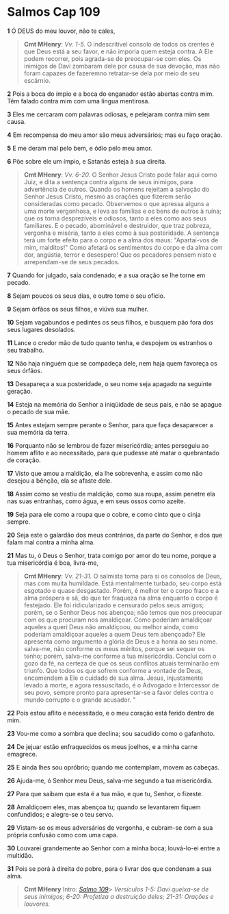 # Salmos Cap 109

**1** 	Ó DEUS do meu louvor, não te cales,

> **Cmt MHenry**: *Vv. 1-5.* O indescritível consolo de todos os crentes é que Deus está a seu favor, e não imporia quem esteja contra. A Ele podem recorrer, pois agrada-se de preocupar-se com eles. Os inimigos de Davi zombaram dele por causa de sua devoção, mas não foram capazes de fazeremno retratar-se dela por meio de seu escárnio.

**2** 	Pois a boca do ímpio e a boca do enganador estão abertas contra mim. Têm falado contra mim com uma língua mentirosa.

**3** 	Eles me cercaram com palavras odiosas, e pelejaram contra mim sem causa.

**4** 	Em recompensa do meu amor são meus adversários; mas eu faço oração.

**5** 	E me deram mal pelo bem, e ódio pelo meu amor.

**6** 	Põe sobre ele um ímpio, e Satanás esteja à sua direita.

> **Cmt MHenry**: *Vv. 6-20.* O Senhor Jesus Cristo pode falar aqui como Juiz, e dita a sentença contra alguns de seus inimigos, para advertência de outros. Quando os homens rejeitam a salvação do Senhor Jesus Cristo, mesmo as orações que fizerem serão consideradas como pecado. Observemos o que apressa alguns a uma morte vergonhosa, e leva as famílias e os bens de outros à ruína; que os torna desprezíveis e odiosos, tanto a eles como aos seus familiares. E o pecado, abominável e destruidor, que traz pobreza, vergonha e miséria, tanto a eles como à sua posteridade. A sentença terá um forte efeito para o corpo e a alma dos maus: "Apartai-vos de mim, malditos!" Como afetará os sentimentos do corpo e da alma com dor, angústia, terror e desespero! Que os pecadores pensem nisto e arrependam-se de seus pecados.

**7** 	Quando for julgado, saia condenado; e a sua oração se lhe torne em pecado.

**8** 	Sejam poucos os seus dias, e outro tome o seu ofício.

**9** 	Sejam órfãos os seus filhos, e viúva sua mulher.

**10** 	Sejam vagabundos e pedintes os seus filhos, e busquem pão fora dos seus lugares desolados.

**11** 	Lance o credor mão de tudo quanto tenha, e despojem os estranhos o seu trabalho.

**12** 	Não haja ninguém que se compadeça dele, nem haja quem favoreça os seus órfãos.

**13** 	Desapareça a sua posteridade, o seu nome seja apagado na seguinte geração.

**14** 	Esteja na memória do Senhor a iniqüidade de seus pais, e não se apague o pecado de sua mãe.

**15** 	Antes estejam sempre perante o Senhor, para que faça desaparecer a sua memória da terra.

**16** 	Porquanto não se lembrou de fazer misericórdia; antes perseguiu ao homem aflito e ao necessitado, para que pudesse até matar o quebrantado de coração.

**17** 	Visto que amou a maldição, ela lhe sobrevenha, e assim como não desejou a bênção, ela se afaste dele.

**18** 	Assim como se vestiu de maldição, como sua roupa, assim penetre ela nas suas entranhas, como água, e em seus ossos como azeite.

**19** 	Seja para ele como a roupa que o cobre, e como cinto que o cinja sempre.

**20** 	Seja este o galardão dos meus contrários, da parte do Senhor, e dos que falam mal contra a minha alma.

**21** 	Mas tu, ó Deus o Senhor, trata comigo por amor do teu nome, porque a tua misericórdia é boa, livra-me,

> **Cmt MHenry**: *Vv. 21-31.* O salmista toma para si os consolos de Deus, mas com muita humildade. Está mentalmente turbado, seu corpo está esgotado e quase desgastado. Porém, é melhor ter o corpo fraco e a alma próspera e sã, do que ter fraqueza na alma enquanto o corpo é festejado. Ele foi ridicularizado e censurado pelos seus amigos; porém, se o Senhor Deus nos abençoa; não temos que nos preocupar com os que procuram nos amaldiçoar. Como poderíam amaldiçoar aqueles a queri Deus não amaldiçoou, ou melhor ainda, como poderíam amaldiçoar aqueles a quem Deus tem abençoado? Ele apresenta como argumento a glória de Deus e a honra ao seu nome. salva-me, não conforme os meus méritos, porque sei sequer os tenho; porém, salva-me conforme a tua misericórdia. Conclui com o gozo da fé, na certeza de que os seus conflitos atuais terminarão em triunfo. Que todos os que sofrem conforme a vontade de Deus, encomendem a Ele o cuidado de sua alma. Jesus, injustamente levado à morte, e agora ressuscitado, é o Advogado e Intercessor de seu povo, sempre pronto para apresentar-se a favor deles contra o mundo corrupto e o grande acusador. "

**22** 	Pois estou aflito e necessitado, e o meu coração está ferido dentro de mim.

**23** 	Vou-me como a sombra que declina; sou sacudido como o gafanhoto.

**24** 	De jejuar estão enfraquecidos os meus joelhos, e a minha carne emagrece.

**25** 	E ainda lhes sou opróbrio; quando me contemplam, movem as cabeças.

**26** 	Ajuda-me, ó Senhor meu Deus, salva-me segundo a tua misericórdia.

**27** 	Para que saibam que esta é a tua mão, e que tu, Senhor, o fizeste.

**28** 	Amaldiçoem eles, mas abençoa tu; quando se levantarem fiquem confundidos; e alegre-se o teu servo.

**29** 	Vistam-se os meus adversários de vergonha, e cubram-se com a sua própria confusão como com uma capa.

**30** 	Louvarei grandemente ao Senhor com a minha boca; louvá-lo-ei entre a multidão.

**31** 	Pois se porá à direita do pobre, para o livrar dos que condenam a sua alma.


> **Cmt MHenry** Intro: *[Salmo 109](../19A-Sl/109.md#0)*> *Versículos 1-5: Davi queixa-se de seus inimigos; 6-20: Profetiza a destruição deles; 21-31: Orações e louvores.*